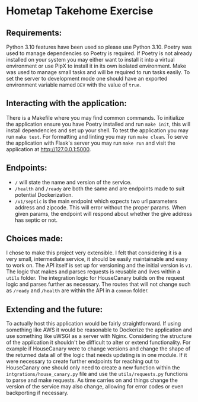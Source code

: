 # Hometap Takehome Exercise

Requirements:
---
Python 3.10 features have been used so please use Python 3.10.
Poetry was used to manage dependencies so Poetry is required. If Poetry is not already installed on your system you may either want to install it into a virtual environment or use PipX to install it in its own isolated environment.
Make was used to manage small tasks and will be required to run tasks easily.
To set the server to development mode one should have an exported environment variable named `DEV` with the value of `true`.

Interacting with the application:
---
There is a Makefile where you may find common commands.
To initialize the application ensure you have Poetry installed and run `make init`, this will install dependencies and set up your shell.
To test the application you may run `make test`.
For formatting and linting you may run `make clean`.
To serve the application with Flask's server you may run `make run` and visit the application at http://127.0.0.1:5000.

Endpoints:
---
- `/` will state the name and version of the service.
- `/health` and `/ready` are both the same and are endpoints made to suit potential Dockerization.
- `/v1/septic` is the main endpoint which expects two url parameters address and zipcode. This will error without the proper params. When given params, the endpoint will respond about whether the give address has septic or not.

Choices made:
---
I chose to make this project very extensible. I felt that considering it is a very small, intermediate service, it should be easily maintainable and easy to work on.
The API itself is set up for versioning and the initial version is `v1`.
The logic that makes and parses requests is reusable and lives within a `utils` folder.
The integration logic for HouseCanary builds on the request logic and parses further as necessary.
The routes that will not change such as `/ready` and `/health` are within the API in a `common` folder.

Extending and the future:
---
To actually host this application would be fairly straightforward. If using something like AWS it would be reasonable to Dockerize the application and use something like uWSGI as a server with Nginx.
Considering the structure of the application it shouldn't be difficult to alter or extend functionality. For example if HouseCanary were to change versions and change the shape of the returned data all of the logic that needs updating is in one module.
If it were necessary to create further endpoints for reaching out to HouseCanary one should only need to create a new function within the `intgrations/house_canary.py` file and use the `utils/requests.py` functions to parse and make requests.
As time carries on and things change the version of the service may also change, allowing for error codes or even backporting if necessary.
